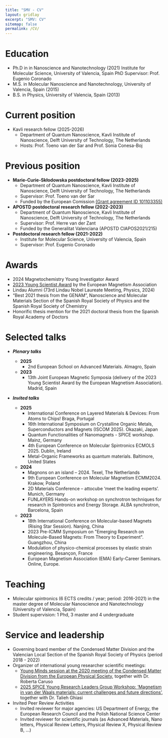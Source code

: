 ```yaml
---
title: "SMV - CV"
layout: gridlay
excerpt: "SMV: CV"
sitemap: false
permalink: /CV/
---
```


Education
======
* Ph.D in in Nanoscience and Nanotechnology (2021)
  Institute for Molecular Science, University of Valencia, Spain
	PhD Supervisor: Prof. Eugenio Coronado
* M.S. in Molecular Nanoscience and Nanotechnology, University of Valencia, Spain (2015)
* B.S. in Physics, University of Valencia, Spain (2013)

Current position
======
* Kavli research fellow (2025-2026)
  * Department of Quantum Nanoscience, Kavli Institute of Nanoscience, Delft University of Technology, The Netherlands
  * Hosts: Prof. Toeno van der Sar and Prof. Sonia Conesa-Boj

Previous position
====== 
* **Marie-Curie-Skłodowska postdoctoral fellow (2023-2025)**
  * Department of Quantum Nanoscience, Kavli Institute of Nanoscience, Delft University of Technology, The Netherlands
  * Supervisor: Prof. Toeno van der Sar
  * Funded by the European Comission [(Grant agreement ID 101103355)](https://cordis.europa.eu/project/id/101103355)
* **APOSTD postdoctoral research fellow (2022-2023)**
  * Department of Quantum Nanoscience, Kavli Institute of Nanoscience, Delft University of Technology, The Netherlands
  * Supervisor: Prof. Herre van der Zant
  * Funded by the Generalitat Valenciana (APOSTD CIAPOS2021/215)
* **Postdoctoral research fellow (2021-2022)**
  * Institute for Molecular Science, University of Valencia, Spain
  * Supervisor: Prof. Eugenio Coronado

Awards
======
* 2024 Magnetochemistry Young Investigator Award 
* [2023 Young Scientist Award](https://magnetism.eu/news/224/38-news.htm) by the European Magnetism Association
* Lindau Alumni (73rd Lindau Nobel Laureate Meeting, Physics, 2024)
* “Best 2021 thesis from the GENAM”, Nanoscience and Molecular Materials Section of the Spanish Royal Society of Physics and the Spanish Royal Society of Chemistry
* Honorific thesis mention for the 2021 doctoral thesis from the Spanish Royal Academy of Doctors

Selected talks
======
  * ***Plenary talks***
    * **2025**
      * 2nd European School on Advanced Materials. Almagro, Spain
    * **2023**
      * 13th  Joint European Magnetic Symposia (delivery of the 2023 Young Scientist Award by the European Magnetism Association). Madrid, Spain

  * ***Invited talks***
    * **2025**
      * International Conference on Layered Materials & Devices: From Atoms to Chips! Braga, Portugal
      * 16th International Symposium on Crystalline Organic Metals, Superconductors and Magnets (ISCOM 2025). Okazaki, Japan
      * Quantum Functionalities of Nanomagnets - SPICE workshop. Mainz, Germany
      * 4th  European Conference on Molecular Spintronics ECMOLS 2025. Dublin, Ireland
      * Metal-Organic Frameworks as quantum materials. Baltimore, United States
    * **2024**
      * Magnons on an island – 2024. Texel, The Netherlands
      * 9th  European Conference on Molecular Magnetism ECMM2024. Krakow, Poland
      * 2D Materials Conference – attocube ‘meet the leading experts’. Munich, Germany
      * FUNLAYERS Hands-on workshop on synchrotron techniques for research in Spintronics and Energy Storage. ALBA synchrotron, Barcelona, Spain
    * **2023**
      * 18th International Conference on Molecular-based Magnets (Rising Star Session). Nanjing, China
      * 2023 Pre-ICMM Symposium on "Emerging Research on Molecule-Based Magnets: From Theory to Experiment". Guangzhou, China
      * Modulation of physico-chemical processes by elastic strain engineering. Besançon, France
      * European Magnetism Association (EMA) Early-Career Seminars. Online, Europe.
 
Teaching
======
  * Molecular spintronics (6 ECTS credits / year; period: 2016-2021) in the master degree of Molecular Nanoscience and Nanotechnology (University of Valencia, Spain)
  * Student supervision: 1 Phd, 3 master and 4 undergraduate
  
Service and leadership
======
* Governing board member of the Condensed Matter Division and the Valencian Local Section of the Spanish Royal Society of Physics (period 2018 - 2022)
* Organizer of international young researcher scientific meetings:
  * [Young Minds session at the 2020 meeting of the Condensed Matter Division from the European Physical Society](https://members.eps.org/blogpost/751263/357485/EPS-Young-Minds-at-the-conference-CMD2020GEFES), together with Dr. Roberta Caruso
  * [2025 SPICE Young Research Leaders Group Workshop: ‘Magnetism in van der Waals materials: current challenges and future directions’](https://www.spice.uni-mainz.de/yrlgw-2025-home/), together with Dr. Talieh Ghiasi
* Invited Peer Review Activities
  * Invited reviewer for major agencies: US Department of Energy, the European Research Council and the Polish National Science Center
  * Invited reviewer for scientific journals (as Advanced Materials, Nano letters, Physical Review Letters, Physical Review X, Physical Review B, …)
